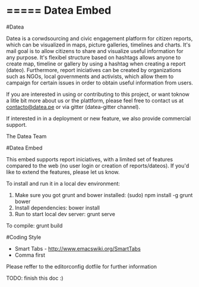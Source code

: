 =====
Datea Embed
=====

#Datea

Datea is a corwdsourcing and civic engagement platform for citizen reports, which can be visualized in maps, picture galleries, timelines and charts. It's mail goal is to allow citizens to share and visualize useful information for any purpose. It's flexibel structure based on hashtags allows anyone to create map, timeline or gallery by using a hashtag when creating a report (dateo). Furthermore, report iniciatives can be created by organizations such as NGOs, local governments and activists, which allow them to campaign for certain issues in order to obtain useful information from users.    

If you are interested in using or contributing to this project, or want toknow a litle bit more about us or the plattform, please feel free to contact us at contacto@datea.pe or via gitter (datea-gitter channel).

If interested in in a deployment or new feature, we also provide commercial support.

The Datea Team

#Datea Embed

This embed supports report iniciatives, with a limited set of features compared to the web (no user login or creation of reports/dateos). If you'd like to extend the features, please let us know. 

To install and run it in a local dev environment:

1. Make sure you got grunt and bower installed: (sudo) npm install -g grunt bower
2. Install dependencies: bower install
3. Run to start local dev server: grunt serve

To compile: grunt build


#Coding Style

* Smart Tabs - http://www.emacswiki.org/SmartTabs
* Comma first

Please reffer to the editorconfig dotfile for further information

TODO: finish this doc :)
